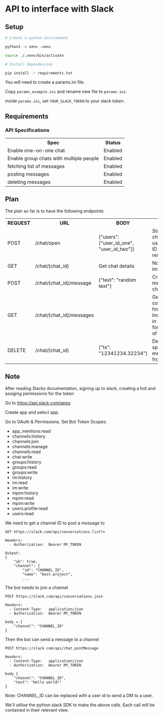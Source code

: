 # API to interface with Slack

## Setup

```bash
# Create a python environment

python3 -m venv .venv

source ./.venv/bin/activate
```

```bash
# Install dependencies

pip install -r requirements.txt
```

You will need to create a params.ini file. 

Copy `params_example.ini` and rename new file to `params.ini`.

inside `params.ini`, set `YOUR_SLACK_TOKEN` to your slack token.

## Requirements

### API Specifications
<table>
  <tr>
    <th>
      Spec
    </th>
    <th>
      Status
    </th>
  </tr>
  <tr>
    <td>
      Enable one-on-one chat
    </td>
    <td>
      Enabled
    </td>
  </tr>
  <tr>
    <td>
      Enable group chats with multiple people
    </td>
    <td>
      Enabled
    </td>
  </tr>
  <tr>
    <td>
      fetching list of messages
    </td>
    <td>
      Enabled
    </td>
  </tr>
  <tr>
    <td>
      posting messages
    </td>
    <td>
      Enabled
    </td>
  </tr>
  <tr>
    <td>
      deleting messages
    </td>
    <td>
      Enabled
    </td>
  </tr>
</table>

## Plan

The plan so far is to have the following endpoints.

<table>
  <tr>
    <th>REQUEST</th>
    <th>URL</th>
    <th>BODY</th>
    <th>NOTES</th>
  </tr>
<tr>
  <td>POST</td>
  <td>/chat/open</td>
  <td>{"users": ["user_id_one", "user_id_two"]}</td>
  <td>Start new chat with users. Chat ID in response</td>
</tr>
<tr>
  <td>GET</td>
  <td>/chat/{chat_id}</td>
  <td>Get chat details</td>
  <td>Not yet implemented</td>
</tr>
<tr>
  <td>POST</td>
  <td>/chat/{chat_id}/message</td>
  <td>{"text": "random text"}</td>
  <td>Create new message in channel</td>
</tr>
<tr>
  <td>GET</td>
  <td>/chat/{chat_id}/messages</td>
  <td></td>
  <td>Get conversation history. Includes "ts" in reponse for deletion of message.</td>
</tr>
<tr>
  <td>DELETE</td>
  <td>/chat/{chat_id}</td>
  <td>{"ts": "12341234.32234"}</td>
  <td>Delete a specific message from a chat</td>
</tr>
</table>

## Note

After reading Slacks documentation, signing up to slack, creating a bot and assiging permissions for the token

Go to https://api.slack.com/apps

Create app and select app.

Go to OAuth & Permissions. Set Bot Token Scopes:

* app_mentions:read
* channels:history
* channels:join
* channels:manage
* channels:read
* chat:write
* groups:history
* groups:read
* groups:write
* im:history
* im:read
* im:write
* mpim:history
* mpim:read
* mpim:write
* users.profile:read
* users:read


We need to get a channel ID to post a message to

```
GET https://slack.com/api/conversations.list?=

Headers:
  - Authorization:  Bearer MY_TOKEN

Output:
{
    "ok": true,
    "channel": {
        "id": "CHANNEL_ID",
        "name": "best-project",
        ...

```

The bot needs to join a channel

```
POST https://slack.com/api/conversations.join

Headers:
  - Content-Type:   application/json
  - Authorization:  Bearer MY_TOKEN

body = {
    "channel": "CHANNEL_ID"
}
```

Then the bot can send a message to a channel

```
POST https://slack.com/api/chat.postMessage

Headers:
  - Content-Type:   application/json
  - Authorization:  Bearer MY_TOKEN

body {
    "channel": "CHANNEL_ID",
    "text": "Hello world!"
}
```
Note: CHANNEL_ID can be replaced with a user id to send a DM to a user.

We'll utilise the python slack SDK to make the above calls. Each call will be contained in their relevant view.


